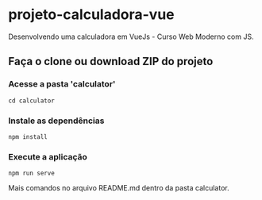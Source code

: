 # projeto-calculadora-vue
Desenvolvendo uma calculadora em VueJs - Curso Web Moderno com JS.

## Faça o clone ou download ZIP do projeto

### Acesse a pasta 'calculator'
```
cd calculator
```

### Instale as dependências
```
npm install
```

### Execute a aplicação
```
npm run serve
```

Mais comandos no arquivo README.md dentro da pasta calculator.
